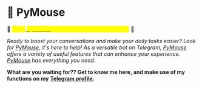 # 🤖 PyMouse

🌟 <mark style="color:yellow;">**Meet**</mark>[ <mark style="color:yellow;">**PyMouse**</mark>](https://t.me/PyMouseBOT)<mark style="color:yellow;">**: Your Useful Bot on Telegram!**</mark> 🌟

_Ready to boost your conversations and make your daily tasks easier? Look for_ [_PyMouse_](https://t.me/PyMouseBOT)_, it's here to help! As a versatile bot on Telegram,_ [_PyMouse_](https://t.me/PyMouseBOT) _offers a variety of useful features that can enhance your experience._ [_PyMouse_](https://t.me/PyMouseBOT) _has everything you need._

**What are you waiting for?? Get to know me here, and make use of my functions on my** [**Telegram profile**](https://t.me/PyMouseBOT)**.**

